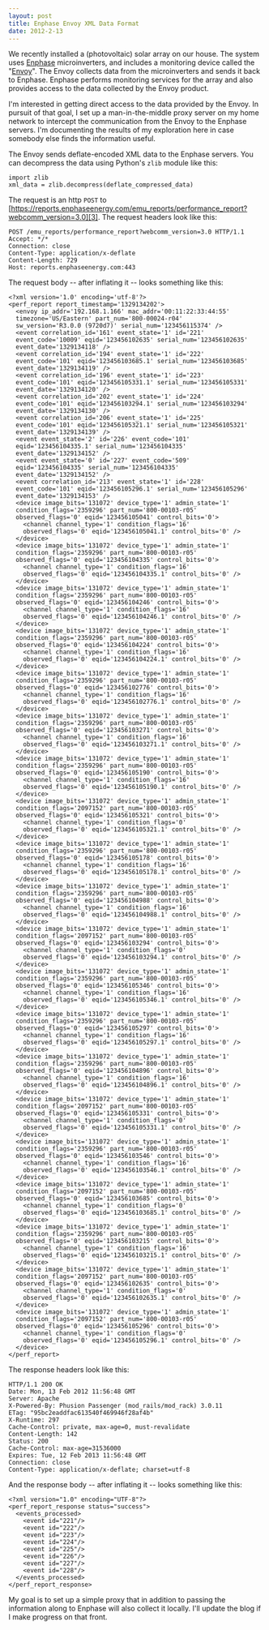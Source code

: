 ```yaml
---
layout: post
title: Enphase Envoy XML Data Format
date: 2012-2-13
---
```


We recently installed a (photovoltaic) solar array on our house.  The system uses [Enphase][1] microinverters, and includes a monitoring device called the "[Envoy][2]".  The Envoy collects data from the microinverters and sends it back to Enphase.  Enphase performs monitoring services for the array and also provides access to the data collected by the Envoy product.  
  
I'm interested in getting direct access to the data provided by the Envoy.  In pursuit of that goal, I set up a man-in-the-middle proxy server on my home network to intercept the communication from the Envoy to the Enphase servers.  I'm documenting the results of my exploration here in case somebody else finds the information useful.  
  
The Envoy sends deflate-encoded XML data to the Enphase servers. You can decompress the data using Python's `zlib` module like this:  
  

    
    import zlib
    xml_data = zlib.decompress(deflate_compressed_data)
    

  
The request is an http `POST` to [https://reports.enphaseenergy.com/emu_reports/performance_report?webcomm_version=3.0][3]. The request headers look like this:  
  

    
    POST /emu_reports/performance_report?webcomm_version=3.0 HTTP/1.1
    Accept: */*
    Connection: close
    Content-Type: application/x-deflate
    Content-Length: 729
    Host: reports.enphaseenergy.com:443
    

  
The request body -- after inflating it -- looks something like this:  
  

    
    <?xml version='1.0' encoding='utf-8'?>
    <perf_report report_timestamp='1329134202'>
      <envoy ip_addr='192.168.1.166' mac_addr='00:11:22:33:44:55'
      timezone='US/Eastern' part_num='800-00024-r04'
      sw_version='R3.0.0 (9720d7)' serial_num='123456115374' />
      <event correlation_id='161' event_state='1' id='221'
      event_code='10009' eqid='123456102635' serial_num='123456102635'
      event_date='1329134118' />
      <event correlation_id='194' event_state='1' id='222'
      event_code='101' eqid='123456103685.1' serial_num='123456103685'
      event_date='1329134119' />
      <event correlation_id='196' event_state='1' id='223'
      event_code='101' eqid='123456105331.1' serial_num='123456105331'
      event_date='1329134120' />
      <event correlation_id='202' event_state='1' id='224'
      event_code='101' eqid='123456103294.1' serial_num='123456103294'
      event_date='1329134130' />
      <event correlation_id='206' event_state='1' id='225'
      event_code='101' eqid='123456105321.1' serial_num='123456105321'
      event_date='1329134139' />
      <event event_state='2' id='226' event_code='101'
      eqid='123456104335.1' serial_num='123456104335'
      event_date='1329134152' />
      <event event_state='0' id='227' event_code='509'
      eqid='123456104335' serial_num='123456104335'
      event_date='1329134152' />
      <event correlation_id='213' event_state='1' id='228'
      event_code='101' eqid='123456105296.1' serial_num='123456105296'
      event_date='1329134153' />
      <device image_bits='131072' device_type='1' admin_state='1'
      condition_flags='2359296' part_num='800-00103-r05'
      observed_flags='0' eqid='123456105041' control_bits='0'>
        <channel channel_type='1' condition_flags='16'
        observed_flags='0' eqid='123456105041.1' control_bits='0' />
      </device>
      <device image_bits='131072' device_type='1' admin_state='1'
      condition_flags='2359296' part_num='800-00103-r05'
      observed_flags='0' eqid='123456104335' control_bits='0'>
        <channel channel_type='1' condition_flags='16'
        observed_flags='0' eqid='123456104335.1' control_bits='0' />
      </device>
      <device image_bits='131072' device_type='1' admin_state='1'
      condition_flags='2359296' part_num='800-00103-r05'
      observed_flags='0' eqid='123456104246' control_bits='0'>
        <channel channel_type='1' condition_flags='16'
        observed_flags='0' eqid='123456104246.1' control_bits='0' />
      </device>
      <device image_bits='131072' device_type='1' admin_state='1'
      condition_flags='2359296' part_num='800-00103-r05'
      observed_flags='0' eqid='123456104224' control_bits='0'>
        <channel channel_type='1' condition_flags='16'
        observed_flags='0' eqid='123456104224.1' control_bits='0' />
      </device>
      <device image_bits='131072' device_type='1' admin_state='1'
      condition_flags='2359296' part_num='800-00103-r05'
      observed_flags='0' eqid='123456102776' control_bits='0'>
        <channel channel_type='1' condition_flags='16'
        observed_flags='0' eqid='123456102776.1' control_bits='0' />
      </device>
      <device image_bits='131072' device_type='1' admin_state='1'
      condition_flags='2359296' part_num='800-00103-r05'
      observed_flags='0' eqid='123456103271' control_bits='0'>
        <channel channel_type='1' condition_flags='16'
        observed_flags='0' eqid='123456103271.1' control_bits='0' />
      </device>
      <device image_bits='131072' device_type='1' admin_state='1'
      condition_flags='2359296' part_num='800-00103-r05'
      observed_flags='0' eqid='123456105190' control_bits='0'>
        <channel channel_type='1' condition_flags='16'
        observed_flags='0' eqid='123456105190.1' control_bits='0' />
      </device>
      <device image_bits='131072' device_type='1' admin_state='1'
      condition_flags='2097152' part_num='800-00103-r05'
      observed_flags='0' eqid='123456105321' control_bits='0'>
        <channel channel_type='1' condition_flags='0'
        observed_flags='0' eqid='123456105321.1' control_bits='0' />
      </device>
      <device image_bits='131072' device_type='1' admin_state='1'
      condition_flags='2359296' part_num='800-00103-r05'
      observed_flags='0' eqid='123456105178' control_bits='0'>
        <channel channel_type='1' condition_flags='16'
        observed_flags='0' eqid='123456105178.1' control_bits='0' />
      </device>
      <device image_bits='131072' device_type='1' admin_state='1'
      condition_flags='2359296' part_num='800-00103-r05'
      observed_flags='0' eqid='123456104988' control_bits='0'>
        <channel channel_type='1' condition_flags='16'
        observed_flags='0' eqid='123456104988.1' control_bits='0' />
      </device>
      <device image_bits='131072' device_type='1' admin_state='1'
      condition_flags='2097152' part_num='800-00103-r05'
      observed_flags='0' eqid='123456103294' control_bits='0'>
        <channel channel_type='1' condition_flags='0'
        observed_flags='0' eqid='123456103294.1' control_bits='0' />
      </device>
      <device image_bits='131072' device_type='1' admin_state='1'
      condition_flags='2359296' part_num='800-00103-r05'
      observed_flags='0' eqid='123456105346' control_bits='0'>
        <channel channel_type='1' condition_flags='16'
        observed_flags='0' eqid='123456105346.1' control_bits='0' />
      </device>
      <device image_bits='131072' device_type='1' admin_state='1'
      condition_flags='2359296' part_num='800-00103-r05'
      observed_flags='0' eqid='123456105297' control_bits='0'>
        <channel channel_type='1' condition_flags='16'
        observed_flags='0' eqid='123456105297.1' control_bits='0' />
      </device>
      <device image_bits='131072' device_type='1' admin_state='1'
      condition_flags='2359296' part_num='800-00103-r05'
      observed_flags='0' eqid='123456104896' control_bits='0'>
        <channel channel_type='1' condition_flags='16'
        observed_flags='0' eqid='123456104896.1' control_bits='0' />
      </device>
      <device image_bits='131072' device_type='1' admin_state='1'
      condition_flags='2097152' part_num='800-00103-r05'
      observed_flags='0' eqid='123456105331' control_bits='0'>
        <channel channel_type='1' condition_flags='0'
        observed_flags='0' eqid='123456105331.1' control_bits='0' />
      </device>
      <device image_bits='131072' device_type='1' admin_state='1'
      condition_flags='2359296' part_num='800-00103-r05'
      observed_flags='0' eqid='123456103546' control_bits='0'>
        <channel channel_type='1' condition_flags='16'
        observed_flags='0' eqid='123456103546.1' control_bits='0' />
      </device>
      <device image_bits='131072' device_type='1' admin_state='1'
      condition_flags='2097152' part_num='800-00103-r05'
      observed_flags='0' eqid='123456103685' control_bits='0'>
        <channel channel_type='1' condition_flags='0'
        observed_flags='0' eqid='123456103685.1' control_bits='0' />
      </device>
      <device image_bits='131072' device_type='1' admin_state='1'
      condition_flags='2359296' part_num='800-00103-r05'
      observed_flags='0' eqid='123456103215' control_bits='0'>
        <channel channel_type='1' condition_flags='16'
        observed_flags='0' eqid='123456103215.1' control_bits='0' />
      </device>
      <device image_bits='131072' device_type='1' admin_state='1'
      condition_flags='2097152' part_num='800-00103-r05'
      observed_flags='0' eqid='123456102635' control_bits='0'>
        <channel channel_type='1' condition_flags='0'
        observed_flags='0' eqid='123456102635.1' control_bits='0' />
      </device>
      <device image_bits='131072' device_type='1' admin_state='1'
      condition_flags='2097152' part_num='800-00103-r05'
      observed_flags='0' eqid='123456105296' control_bits='0'>
        <channel channel_type='1' condition_flags='0'
        observed_flags='0' eqid='123456105296.1' control_bits='0' />
      </device>
    </perf_report>
    

  
The response headers look like this:  
  

    
    HTTP/1.1 200 OK
    Date: Mon, 13 Feb 2012 11:56:48 GMT
    Server: Apache
    X-Powered-By: Phusion Passenger (mod_rails/mod_rack) 3.0.11
    ETag: "95bc2eaddfac613540f469946f28af4b"
    X-Runtime: 297
    Cache-Control: private, max-age=0, must-revalidate
    Content-Length: 142
    Status: 200
    Cache-Control: max-age=31536000
    Expires: Tue, 12 Feb 2013 11:56:48 GMT
    Connection: close
    Content-Type: application/x-deflate; charset=utf-8
    

  
And the response body -- after inflating it -- looks something like this:  
  

    
    <?xml version="1.0" encoding="UTF-8"?>
    <perf_report_response status="success">
      <events_processed>
        <event id="221"/>
        <event id="222"/>
        <event id="223"/>
        <event id="224"/>
        <event id="225"/>
        <event id="226"/>
        <event id="227"/>
        <event id="228"/>
      </events_processed>
    </perf_report_response>
    

  
My goal is to set up a simple proxy that in addition to passing the information along to Enphase will also collect it locally. I'll update the blog if I make progress on that front.  


[1]: http://enphase.com/
[2]: http://enphase.com/products/envoy/
[3]: https://reports.enphaseenergy.com/emu_reports/performance_report?webcomm_version=3.0

